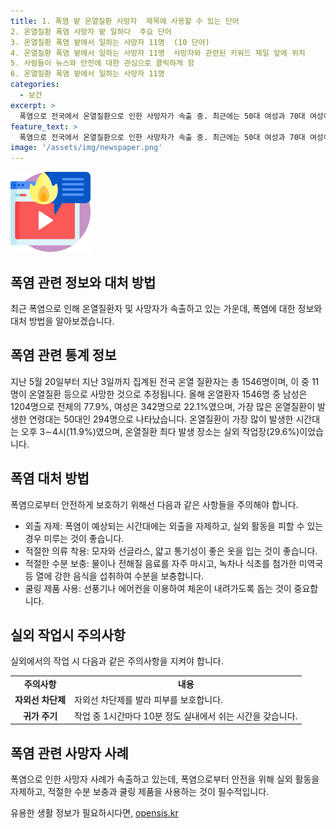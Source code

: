 ```yaml
---
title: 1. 폭염 밭 온열질환 사망자  제목에 사용할 수 있는 단어
2. 온열질환 폭염 사망자 밭 일하다  주요 단어
3. 온열질환 폭염 밭에서 일하는 사망자 11명  (10 단어)
4. 온열질환 폭염 밭에서 일하는 사망자 11명  사망자와 관련된 키워드 제일 앞에 위치
5. 사람들이 뉴스와 안전에 대한 관심으로 클릭하게 함
6. 온열질환 폭염 밭에서 일하는 사망자 11명
categories:
  - 보건
excerpt: >
  폭염으로 전국에서 온열질환으로 인한 사망자가 속출 중. 최근에는 50대 여성과 70대 여성이 각각 쓰러진 뒤 사망한 사례가 발생했으며, 전국적으로 1546명의 온열질환자가 발생한 상황. 특히 50대가 가장 많았고, 온열질환은 주로 오후 3∼4시에 발생하며, 실외 작업장에서 많이 발생했다. 프로야구 경기장에서도 온열질환으로 인한 관중들의 치료가 이뤄졌으며, 폭염은 이달 말까지 지속될 전망이다.
feature_text: >
  폭염으로 전국에서 온열질환으로 인한 사망자가 속출 중. 최근에는 50대 여성과 70대 여성이 각각 쓰러진 뒤 사망한 사례가 발생했으며, 전국적으로 1546명의 온열질환자가 발생한 상황. 특히 50대가 가장 많았고, 온열질환은 주로 오후 3∼4시에 발생하며, 실외 작업장에서 많이 발생했다. 프로야구 경기장에서도 온열질환으로 인한 관중들의 치료가 이뤄졌으며, 폭염은 이달 말까지 지속될 전망이다.
image: '/assets/img/newspaper.png'
---
```


<p><img src="/assets/img/news.png" alt="rentncar 속보" /></p>

<h2 data-ke-size="size26">폭염 관련 정보와 대처 방법</h2>

<p data-ke-size="size16">최근 폭염으로 인해 온열질환자 및 사망자가 속출하고 있는 가운데, 폭염에 대한 정보와 대처 방법을 알아보겠습니다.</p>

<h2>폭염 관련 통계 정보</h2>

<p data-ke-size="size16">지난 5월 20일부터 지난 3일까지 집계된 전국 온열 질환자는 총 1546명이며, 이 중 11명이 온열질환 등으로 사망한 것으로 추정됩니다. 올해 온열환자 1546명 중 남성은 1204명으로 전체의 77.9%, 여성은 342명으로 22.1%였으며, 가장 많은 온열질환이 발생한 연령대는 50대인 294명으로 나타났습니다. 온열질환이 가장 많이 발생한 시간대는 오후 3∼4시(11.9%)였으며, 온열질환 최다 발생 장소는 실외 작업장(29.6%)이었습니다.</p>

<h2>폭염 대처 방법</h2>

<p data-ke-size="size16">폭염으로부터 안전하게 보호하기 위해선 다음과 같은 사항들을 주의해야 합니다.</p>

<ul>
  <li>외출 자제: 폭염이 예상되는 시간대에는 외출을 자제하고, 실외 활동을 피할 수 있는 경우 미루는 것이 좋습니다.</li>
  <li>적절한 의류 착용: 모자와 선글라스, 얇고 통기성이 좋은 옷을 입는 것이 좋습니다.</li>
  <li>적절한 수분 보충: 물이나 전해질 음료를 자주 마시고, 녹차나 식초를 첨가한 미역국 등 열에 강한 음식을 섭취하여 수분을 보충합니다.</li>
  <li>쿨링 제품 사용: 선풍기나 에어컨을 이용하여 체온이 내려가도록 돕는 것이 중요합니다.</li>
</ul>

<h2>실외 작업시 주의사항</h2>

<p data-ke-size="size16">실외에서의 작업 시 다음과 같은 주의사항을 지켜야 합니다.</p>

<table>
  <tr>
    <td style="text-align: center; height: 17px;"><b>주의사항</b></td>
    <td style="text-align: center; height: 17px;"><b>내용</b></td>
  </tr>
  <tr>
    <td style="text-align: center; height: 17px;"><b>자외선 차단제</b></td>
    <td>자외선 차단제를 발라 피부를 보호합니다.</td>
  </tr>
  <tr>
    <td style="text-align: center; height: 17px;"><b>귀가 주기</b></td>
    <td>작업 중 1시간마다 10분 정도 실내에서 쉬는 시간을 갖습니다.</td>
  </tr>
</table>

<h2>폭염 관련 사망자 사례</h2>

<p data-ke-size="size16">폭염으로 인한 사망자 사례가 속출하고 있는데, 폭염으로부터 안전을 위해 실외 활동을 자제하고, 적절한 수분 보충과 쿨링 제품을 사용하는 것이 필수적입니다.</p>
유용한 생활 정보가 필요하시다면, <a href="https://opensis.kr" rel="dofollow">opensis.kr</a>


